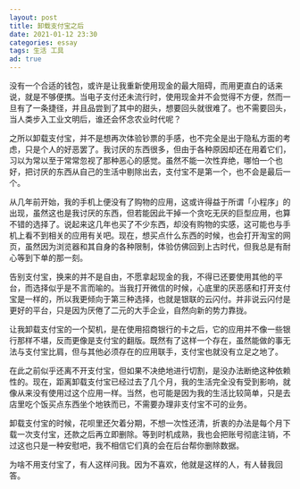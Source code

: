 ```yaml
---
layout: post
title: 卸载支付宝之后
date: 2021-01-12 23:30
categories: essay
tags: 生活 工具
ad: true
---
```


没有一个合适的钱包，或许是让我重新使用现金的最大阻碍，而用更直白的话来说，就是不够便携。当电子支付还未流行时，使用现金并不会觉得不方便，然而一旦有了一条捷径，并且品尝到了其中的甜头，想要回头就很难了。也不需要回头，当人类步入工业文明后，谁还会怀念农业时代呢？

之所以卸载支付宝，并不是想再次体验钞票的手感，也不完全是出于隐私方面的考虑，只是个人的好恶罢了。我讨厌的东西很多，但由于各种原因却还在用着它们，习以为常以至于常常忽视了那种恶心的感觉。虽然不能一次性弃绝，哪怕一个也好，把讨厌的东西从自己的生活中剔除出去，支付宝不是第一个，也不会是最后一个。

从几年前开始，我的手机上便没有了购物的应用，这或许得益于所谓「小程序」的出现，虽然这也是我讨厌的东西，但若能因此干掉一个贪吃无厌的巨型应用，也算不错的选择了。说起来这几年也买了不少东西，却没有购物的实感，这可能也与手机上看不到相关的应用有关吧。现在，想买点什么东西的时候，也会打开淘宝的网页，虽然因为浏览器和其自身的各种限制，体验仿佛回到上古时代，但我总是有耐心等到下单的那一刻。

告别支付宝，换来的并不是自由，不愿拿起现金的我，不得已还要使用其他的平台，而选择似乎是不言而喻的。当我打开微信的时候，心底里的厌恶感和打开支付宝是一样的，所以我更倾向于第三种选择，也就是银联的云闪付。并非说云闪付是更好的平台，只是因为厌倦了二元的大手企业，自然向新的势力靠拢。

让我卸载支付宝的一个契机，是在使用招商银行的卡之后，它的应用并不像一些银行那样不堪，反而更像是支付宝的翻版。既然有了这样一个存在，虽然能做的事无法与支付宝比肩，但与其他必须存在的应用联手，支付宝也就没有立足之地了。

在此之前似乎还离不开支付宝，但如果不决绝地进行切割，是没办法断绝这种依赖性的。现在，距离卸载支付宝已经过去了几个月，我的生活完全没有受到影响，就像从来没有使用过这个应用一样。当然，也可能是因为我的生活比较简单，只是去店里吃个饭买点东西坐个地铁而已，不需要办理非支付宝不可的业务。

卸载支付宝的时候，花呗里还欠着分期，不想一次性还清，折衷的办法是每个月下载一次支付宝，还款之后再立即删除。等到时机成熟，我也会把账号彻底注销，不过这也只是一种安慰吧，我不相信它们真的会在后台帮你删除数据。

为啥不用支付宝了，有人这样问我。因为不喜欢，他就是这样的人，有人替我回答。